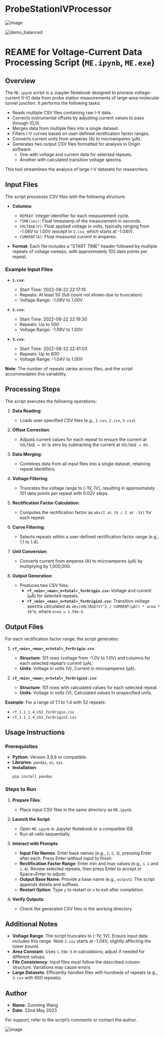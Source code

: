 # ProbeStationIVProcessor
![image](https://github.com/user-attachments/assets/d7ed0973-76d3-4734-aa92-26364d391329)

![demo_balanced](https://github.com/user-attachments/assets/2985bac4-72ec-43c6-bedc-91913781bb02)
# REAME for Voltage-Current Data Processing Script (`ME.ipynb`, `ME.exe`) 


## Overview

The `ME.ipynb` script is a Jupyter Notebook designed to process voltage-current (I-V) data from probe station measurements of large-area molecular tunnel junction. It performs the following tasks:

- Reads multiple CSV files containing raw I-V data.
- Corrects instrumental offsets by adjusting current values to pass through (0,0).
- Merges data from multiple files into a single dataset.
- Filters I-V curves based on user-defined rectification factor ranges.
- Converts current units from amperes (A) to microamperes (µA).
- Generates two output CSV files formatted for analysis in Origin software:
  - One with voltage and current data for selected repeats.
  - Another with calculated transition voltage spectra.

This tool streamlines the analysis of large I-V datasets for researchers.

## Input Files

The script processes CSV files with the following structure:

- **Columns**:
  - `REPEAT`: Integer identifier for each measurement cycle.
  - `TIME(sec)`: Float timestamp of the measurement in seconds.
  - `VOLTAGE(V)`: Float applied voltage in volts, typically ranging from -1.06V to 1.00V (except in `3.csv`, which starts at -1.04V).
  - `CURRENT(A)`: Float measured current in amperes.

- **Format**: Each file includes a "START TIME" header followed by multiple repeats of voltage sweeps, with approximately 102 data points per repeat.

### Example Input Files

- **`1.csv`**:
  - Start Time: 2022-08-22 22:17:10
  - Repeats: At least 50 (full count not shown due to truncation)
  - Voltage Range: -1.06V to 1.00V

- **`2.csv`**:
  - Start Time: 2022-08-22 22:19:30
  - Repeats: Up to 500
  - Voltage Range: -1.06V to 1.00V

- **`3.csv`**:
  - Start Time: 2022-08-22 22:41:03
  - Repeats: Up to 600
  - Voltage Range: -1.04V to 1.00V

**Note**: The number of repeats varies across files, and the script accommodates this variability.

## Processing Steps

The script executes the following operations:

1. **Data Reading**:
   - Loads user-specified CSV files (e.g., `1.csv`, `2.csv`, `3.csv`).

2. **Offset Correction**:
   - Adjusts current values for each repeat to ensure the current at `VOLTAGE = 0V` is zero by subtracting the current at `VOLTAGE = 0V`.

3. **Data Merging**:
   - Combines data from all input files into a single dataset, retaining repeat identifiers.

4. **Voltage Filtering**:
   - Truncates the voltage range to [-1V, 1V], resulting in approximately 101 data points per repeat with 0.02V steps.

5. **Rectification Factor Calculation**:
   - Computes the rectification factor as `abs(I at 1V / I at -1V)` for each repeat.

6. **Curve Filtering**:
   - Selects repeats within a user-defined rectification factor range (e.g., 1.1 to 1.4).

7. **Unit Conversion**:
   - Converts current from amperes (A) to microamperes (µA) by multiplying by 1,000,000.

8. **Output Generation**:
   - Produces two CSV files:
     - **`rf_<min>_<max>_n<total>_forOrigin.csv`**: Voltage and current (µA) for selected repeats.
     - **`rf_<min>_<max>_n<total>_forOrigin2.csv`**: Transition voltage spectra calculated as `abs(VOLTAGE(V)^2 / CURRENT(µA)) * area * 10^6`, where `area = 1.59e-5`.

## Output Files

For each rectification factor range, the script generates:

1. **`rf_<min>_<max>_n<total>_forOrigin.csv`**:
   - **Structure**: 101 rows (voltage from -1.0V to 1.0V) and columns for each selected repeat’s current (µA).
   - **Units**: Voltage in volts (V), Current in microamperes (µA).

2. **`rf_<min>_<max>_n<total>_forOrigin2.csv`**:
   - **Structure**: 101 rows with calculated values for each selected repeat.
   - **Units**: Voltage in volts (V), Calculated values in unspecified units.

**Example**: For a range of 1.1 to 1.4 with 52 repeats:
- `rf_1.1_1.4_n52_forOrigin.csv`
- `rf_1.1_1.4_n52_forOrigin2.csv`

## Usage Instructions

### Prerequisites
- **Python**: Version 3.9.6 or compatible.
- **Libraries**: `pandas`, `os`, `sys`.
- **Installation**:
  ```bash
  pip install pandas
  ```

### Steps to Run
1. **Prepare Files**:
   - Place input CSV files in the same directory as `ME.ipynb`.

2. **Launch the Script**:
   - Open `ME.ipynb` in Jupyter Notebook or a compatible IDE.
   - Run all cells sequentially.

3. **Interact with Prompts**:
   - **Input File Names**: Enter base names (e.g., `1`, `2`, `3`), pressing Enter after each. Press Enter without input to finish.
   - **Rectification Factor Range**: Enter min and max values (e.g., `1.1` and `1.4`). Review selected repeats, then press Enter to accept or Space+Enter to adjust.
   - **Output Base Name**: Provide a base name (e.g., `output`). The script appends details and suffixes.
   - **Restart Option**: Type `y` to restart or `n` to exit after completion.

4. **Verify Outputs**:
   - Check the generated CSV files in the working directory.

## Additional Notes

- **Voltage Range**: The script truncates to [-1V, 1V]. Ensure input data includes this range. Note `3.csv` starts at -1.04V, slightly affecting the lower bound.
- **Area Constant**: Uses `1.59e-5` in calculations; adjust if needed for different setups.
- **File Consistency**: Input files must follow the described column structure. Variations may cause errors.
- **Large Datasets**: Efficiently handles files with hundreds of repeats (e.g., `3.csv` with 600 repeats).

## Author
- **Name**: Zuoming Wang
- **Date**: 22nd May 2023

For support, refer to the script’s comments or contact the author.

![image](https://github.com/user-attachments/assets/79093ca4-ab1b-4f0c-8db0-9a1993e1da02)

